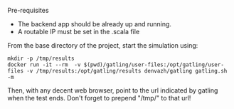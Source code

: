 
Pre-requisites

* The backend app should be already up and running.
* A routable IP must be set in the .scala file

From the base directory of the project, start the simulation using:

```
mkdir -p /tmp/results
docker run -it --rm  -v $(pwd)/gatling/user-files:/opt/gatling/user-files -v /tmp/results:/opt/gatling/results denvazh/gatling gatling.sh -m
```

Then, with any decent web browser, point to the url indicated by gatling when the test ends. Don't forget to prepend "/tmp/" to that url!
